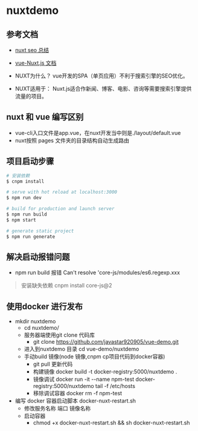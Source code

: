 # nuxtdemo

## 参考文档
* [nuxt seo 总结](http://note.youdao.com/noteshare?id=aff5329b589939c258caf04b7c19b9b3) 
* [vue-Nuxt.js 文档](https://zh.nuxtjs.org/guide/directory-structure/)

* NUXT为什么？  vue开发的SPA（单页应用）不利于搜索引擎的SEO优化。
* NUXT适用于：  Nuxt.js适合作新闻、博客、电影、咨询等需要搜索引擎提供流量的项目。

## nuxt 和 vue 编写区别
* vue-cli入口文件是app.vue，在nuxt开发当中则是./layout/default.vue
* nuxt按照 pages 文件夹的目录结构自动生成路由

## 项目启动步骤

``` bash
# 安装依赖
$ cnpm install

# serve with hot reload at localhost:3000
$ npm run dev

# build for production and launch server
$ npm run build
$ npm start

# generate static project
$ npm run generate
```

## 解决启动报错问题
* npm run build 报错  Can't resolve 'core-js/modules/es6.regexp.xxx
> 安装缺失依赖 cnpm install core-js@2

## 使用docker 进行发布
* mkdir nuxtdemo
    * cd nuxtdemo/
    * 服务器端使用git clone 代码库
        * git clone https://github.com/javastar920905/vue-demo.git 
    * 进入到nuxtdemo 目录 cd vue-demo/nuxtdemo 
    * 手动build 镜像(node 镜像,cnpm cp项目代码到docker容器)
        * git pull 更新代码 
        * 构建镜像 docker build -t  docker-registry:5000/nuxtdemo .
        * 镜像调试 docker run -it --name npm-test docker-registry:5000/nuxtdemo tail -f /etc/hosts
        * 移除调试容器 docker rm -f npm-test 
* 编写 docker 容器启动脚本 docker-nuxt-restart.sh
    * 修改服务名称 端口 镜像名称
    * 启动容器 
        * chmod +x docker-nuxt-restart.sh && sh docker-nuxt-restart.sh

